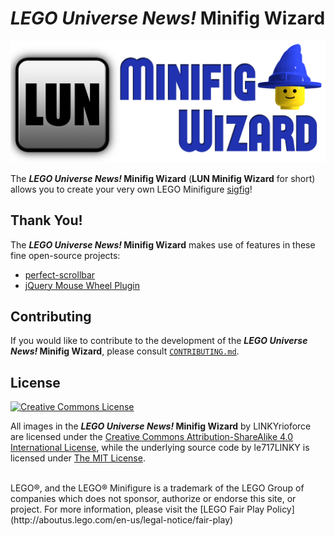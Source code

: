 _LEGO Universe News!_ Minifig Wizard
====================================

![LUN Minifig Wizard Logo](Logo/LUN-Minifig-Wizard-Small.png)

The **_LEGO Universe News!_ Minifig Wizard** (**LUN Minifig Wizard** for short) allows you to create your very own LEGO Minifigure [sigfig](http://www.brothers-brick.com/lego-glossary/#Sigfig)!

Thank You!
----------

The **_LEGO Universe News!_ Minifig Wizard** makes use of features in these fine open-source projects:

* [perfect-scrollbar](https://github.com/noraesae/perfect-scrollbar#readme)
* [jQuery Mouse Wheel Plugin](https://github.com/brandonaaron/jquery-mousewheel#readme)

Contributing
------------

If you would like to contribute to the development of the **_LEGO Universe News!_ Minifig Wizard**, please consult [`CONTRIBUTING.md`](dev/CONTRIBUTING.md).

License
-------

[![Creative Commons License](http://i.creativecommons.org/l/by-sa/4.0/88x31.png)](http://creativecommons.org/licenses/by-sa/4.0)

All images in the **_LEGO Universe News!_ Minifig Wizard** by LINKYrioforce are  licensed under the [Creative Commons Attribution-ShareAlike 4.0 International License](http://creativecommons.org/licenses/by-sa/4.0/),
while the underlying source code by le717LINKY is licensed under [The MIT License](http://opensource.org/licenses/MIT).

<br>
LEGO®, and the LEGO® Minifigure is a trademark of the LEGO Group of companies which does not sponsor, authorize or endorse this site, or project. For more information, please visit the [LEGO Fair Play Policy](http://aboutus.lego.com/en-us/legal-notice/fair-play)


